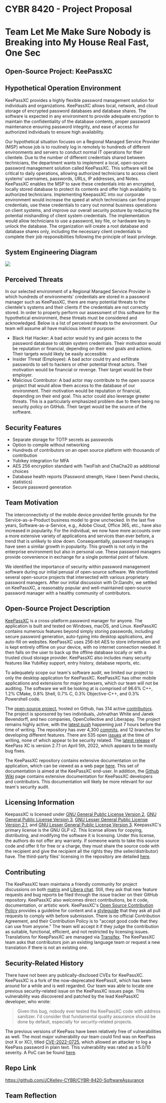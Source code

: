 # CYBR 8420 - Project Proposal

# Team Let Me Make Sure Nobody is Breaking into My House Real Fast, One Sec

## Open-Source Project: KeePassXC 

## Hypothetical Operation Environment
KeePassXC provides a highly flexible password management solution for individuals and organizations. KeePassXC allows local, network, and cloud storage of encrypted password databases and database shares. The software is expected in any environment to provide adequate encryption to maintain the confidentiality of the database contents, proper password maintenance ensuring password integrity, and ease of access for authorized individuals to ensure high availability.

Our hypothetical situation focuses on a Regional Managed Service Provider (MSP) whose job is to routinely log in remotely to hundreds of different environments and servers to conduct normal IT operations for their clientele. Due to the number of different credentials shared between technicians, the department wants to implement a local, open-source password management solution called KeePassXC. This software will be critical to daily operations, allowing authorized technicians to access client systems' usernames, passwords, URLs, IP addresses, and Notes. KeePassXC enables the MSP to save these credentials into an encrypted, locally stored database to protect its contents and offer high availability to authorized technicians. Implementing KeepassXC into our corporate environment would increase the speed at which technicians can find proper credentials, use these credentials to carry out normal business operations on client systems, and improve our overall security posture by reducing the potential mishandling of client system credentials. The implementation would allow technicians to use a password, key file, or hardware key to unlock the database. The organization will create a root database and database shares only, including the necessary client credentials to complete their job responsibilities following the principle of least privilege.

## System Engineering Diagram
<img src="system_engineering_diagram.png">

## Perceived Threats
In our selected environment of a Regional Managed Service Provider in which hundreds of environments' credentials are stored in a password manager such as KeePassXC, there are many potential threats to the clientele's systems and their clients if the credentials are not correctly stored. In order to properly perform our assessment of this software for the hypothetical environment, these threats must be considered and acknowledged. Below is a list of perceived threats to the environment. Our team will assume all have malicious intent or purpose:
* Black Hat Hacker: A bad actor would try and gain access to the password database to obtain system credentials. Their motivation would be reputation or financial, depending on their end goals and actions. Their targets would likely be easily accessible.
* Insider Threat (Employee): A bad actor could try and exfiltrate passwords to sell to hackers or other potential threat actors. Their motivation would be financial or revenge. Their target would be their employer.
* Malicious Contributor: A bad actor may contribute to the open source project that would allow them access to the database of our environment. Their motivation would be reputation or financial, depending on their end goal. This actor could also leverage greater threats. This is a particularly emphasized problem due to there being no security policy on GitHub. Their target would be the source of the software.

## Security Features
* Separate storage for TOTP secrets as passwords
* Option to compile without networking
* Hundreds of contributors on an open source platform with thousands of contribution
* Yubikey integration for MFA
* AES 256 encryption standard with TwoFish and ChaCha20 as additional choices
* Database health reports (Password strength, Have I been Pwnd checks, statistics)
* Secure password generation

## Team Motivation
The interconnectivity of the mobile device provided fertile grounds for the Service-as-a-Product business model to grow unchecked. In the last five years, Software-as-a-Service, e.g., Adobe Cloud, Office 365, etc., have also increased in popularity. For the individual, we now have more accounts over a more extensive variety of applications and services than ever before, a trend that is unlikely to slow down. Consequentially, password managers have seen a similar growth in popularity. This growth is not only in the enterprise environment but also in personal use. These password managers provide convenience in exchange for a single potential point of failure. 

We identified the importance of security within password management software during our initial perusal of open-source software. We shortlisted several open-source projects that intersected with various proprietary password managers. After our initial discussion with Dr.Gandhi, we settled on KeePassXC, a reasonably popular and well-maintained open-source password manager with a healthy community of contributors.

## Open-Source Project Description

[KeePassXC](https://keepassxc.org/) is a cross-platform password manager for anyone. The application is built and tested on Windows, macOS, and Linux. KeePassXC contains numerous features beyond simply storing passwords, including secure password generation, auto-typing into desktop applications, and auto-fill on websites. KeePassXC uses 256-bit AES to store information and is kept entirely offline on your device, with no internet connection needed. It then falls on the user to back up the offline database locally or with a trusted cloud storage provider. KeePassXC also includes many security features like YubiKey support, entry history, database reports, etc. 

To adequately scope our team's software audit, we limited our project to only the desktop application for KeePassXC. KeePassXC has other mobile applications and extensions for major browsers, which our team will not be auditing. The software we will be looking at is comprised of 96.6% C++, 1.2% CMake, 0.8% Shell, 0.7% C, 0.3% Objective-C++, and 0.3% Powershell code. 

The [open-source project](https://github.com/keepassxreboot/keepassxc), hosted on Github, has 314 active [contributors](https://github.com/keepassxreboot/keepassxc/graphs/contributors). The project is sponsored by two individuals, Johnathan White and Janek Bevendorff, and two companies, OpenCollective and Liberapay. The project remains highly active, with the [latest push](https://github.com/keepassxreboot/keepassxc/commit/dd15db721a3d8d9e276e6363ae5d51e35c33e4c7) happening just 7 hours before the time of writing. The repository has over 4,300 [commits](https://github.com/keepassxreboot/keepassxc/commits/develop), and 12 branches for developing different features. There are 535 open [issues](https://github.com/keepassxreboot/keepassxc/issues) at the time of writing, none of which appear to be security related. The [latest release](https://github.com/keepassxreboot/keepassxc/releases/tag/2.7.1) of KeePass XC is version 2.7.1 on April 5th, 2022, which appears to be mostly bug fixes. 

The KeePassXC repository contains extensive documentation on the application, which can be viewed as a web page [here](https://keepassxc.org/docs/KeePassXC_UserGuide.html). This set of documentation is aimed at the KeePassXC end-user. In addition, the [Github Wiki](https://github.com/keepassxreboot/keepassxc/wiki) page contains extensive documentation for KeePassXC developers and contributors. This documentation will likely be more relevant for our team's security audit. 

## Licensing Information
KeepassXC is licensed under [GNU General Public License Version 2](https://github.com/keepassxreboot/keepassxc/blob/develop/LICENSE.GPL-2), [GNU General Public License Version 3](https://github.com/keepassxreboot/keepassxc/blob/develop/LICENSE.GPL-3), [GNU Lesser General Public License Version 2.1](https://github.com/keepassxreboot/keepassxc/blob/develop/LICENSE.LGPL-2.1), and [GNU Lesser General Public License Version 3](https://github.com/keepassxreboot/keepassxc/blob/develop/LICENSE.LGPL-3). KeepassXC's primary license is the GNU GLP v2. This license allows for copying, distributing, and modifying the software it is licensing. Under this license, the authors do not offer any warranty. If someone wants to take this source code and offer it for free or a charge, they must share the source code with the recipient and give the recipient all the rights they (the seller/distributor) have. The third-party files' licensing in the repository are detailed [here](https://github.com/keepassxreboot/keepassxc/blob/develop/COPYING).

## Contributing
The KeePassXC team maintains a friendly community for project discussions on both [matrix](https://matrix.to/#/!zUxwGnFkUyycpxeHeM:matrix.org?via=matrix.org) and [Libera chat](https://web.libera.chat/). Still, they ask that new feature requests and bug reports be filed through the issue tracker on their GitHub repository. KeePassXC also welcomes direct contributions, be it code, documentation, or artistic work. KeePassXC's [Open Source Contribution Policy](https://github.com/keepassxreboot/keepassxc/blob/develop/.github/CONTRIBUTING.md) provides a guideline for content and a [styleguide](https://github.com/keepassxreboot/keepassxc/blob/develop/.github/CONTRIBUTING.md#styleguides) that they ask all pull requests to comply with before submission. There is no official Contribution Agreement, and their Contribution Policy is to "accept good code that they can use from anyone." The team will accept it if they judge the contribution as suitable, functional, efficient, and not restricted by licensing issues. Translations for KeepPassXC are managed via [Transifex](https://explore.transifex.com/keepassxc/keepassxc/). The KeePassXC team asks that contributors join an existing language team or request a new translation if there is not an existing one. 

## Security-Related History

There have not been any publically-disclosed CVEs for KeePassXC. KeePassXC is a fork of the now-deprecated KeePassX, which has been around for a while and is well regarded. Our team was able to locate one previous security-related issue on the KeePassXC issues page. This vulnerability was discovered and patched by the lead KeePassXC developer, who wrote:

> Given this bug, nobody ever tested the KeePassXC code with address sanitizer. I'd consider that fundamental quality assurance should be done by default, especially for security-related projects.

The previous versions of KeePass have been relatively free of vulnerabilities as well. The most major vulnerability our team could find was on KeePass (not X or XC), titled [CVE-2022-0725](https://www.cvedetails.com/cve/CVE-2022-0725), which allowed an attacker to log a KeePass password in plain text. This vulnerability was rated as a 5.0/10 severity. A PoC can be found [here](https://github.com/ByteHackr/keepass_poc).

## Repo Link
https://github.com/JCKelley-CYBR/CYBR-8420-SoftwareAssurance

## Team Reflection
